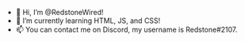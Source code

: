 - 👋 Hi, I’m @RedstoneWired!
- 🌱 I’m currently learning HTML, JS, and CSS!
- 📫 You can contact me on Discord, my username is Redstone#2107.
